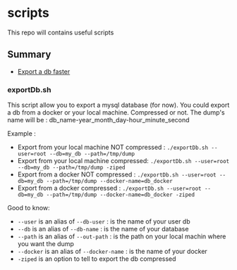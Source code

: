 # scripts

This repo will contains useful scripts

## Summary

* [Export a db faster](#exportDb.sh)

### exportDb.sh

This script allow you to export a mysql database (for now).
You could export a db from a docker or your local machine. Compressed or not.
The dump's name will be : db_name-year_month_day-hour_minute_second

Example : 

* Export from your local machine NOT compressed : ```./exportDb.sh --user=root --db=my_db --path=/tmp/dump```
* Export from your local machine compressed: ```./exportDb.sh --user=root --db=my_db --path=/tmp/dump -ziped```
* Export from a docker NOT compressed : ```./exportDb.sh --user=root --db=my_db --path=/tmp/dump --docker-name=db_docker```
* Export from a docker compressed : ```./exportDb.sh --user=root --db=my_db --path=/tmp/dump --docker-name=db_docker -ziped```

Good to know: 
* ```--user``` is an alias of ```--db-user``` : is the name of your user db
* ```--db``` is an alias of ```--db-name``` : is the name of your database
* ```--path``` is an alias of ```--out-path``` : is the path on your local machin where you want the dump
* ```--docker``` is an alias of ```--docker-name``` : is the name of your docker
* ```-ziped``` is an option to tell to export the db compressed
